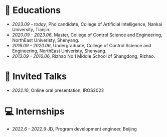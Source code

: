 
# 📖 Educations
- *2023.09 - today*, Phd candidate, College of Artificial Intelligence, Nankai University, Tianjin.
- *2020.09 - 2023.06*, Master, College of Control Science and Engineering, NorthEast Univeristy, Shenyang.
- *2016.09 - 2020.06*, Undergraduate, College of Control Science and Engineering, NorthEast Univeristy, Shenyang.
- *2013.09 - 2016.06*, Rizhao No.1 Middle School of Shangdong, Rizhao.

# 💬 Invited Talks
- *2022.10*, Online oral presentation, IROS2022

# 💻 Internships
- *2022.6 - 2022.9* JD, Program development engineer, Beijing
